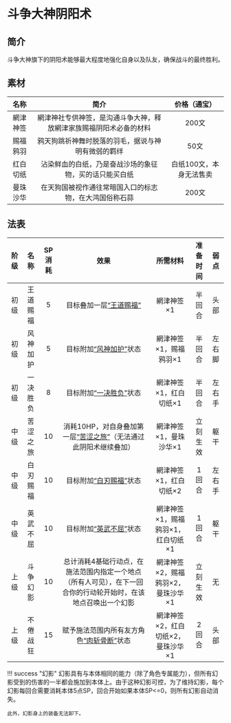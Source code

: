 # 斗争大神阴阳术

## 简介

斗争大神旗下的阴阳术能够最大程度地强化自身以及队友，确保战斗的最终胜利。

## 素材

名称|简介|价格（通宝）
:--:|:--:|:--:
網津神签|網津神社专供神签，是沟通斗争大神，释放網津家族赐福阴阳术必备的材料|200文
赐福鸦羽|鸦天狗跳祈神舞时脱落的羽毛，据说与神明有微弱的羁绊|50文
红白切纸|沾染鲜血的白纸，乃是奋战沙场的象征物，买的话只能买白纸|白纸100文，本身无法售卖
曼珠沙华|在天狗国被视作通往常暗国入口的标志物，在大鸿国俗称石蒜|200文

## 法表

阶级|名称|SP消耗|效果|所需材料|准备时间|弱点
:--:|:--:|:--:|:--:|:--:|:--:|:--:
初级|王道赐福|5|目标叠加一层<a href="../../../../status/mark/#王道赐福" target="_blank">“王道赐福”</a>|網津神签×1|半回合|头部
初级|风神加护|5|目标附加<a href="../../../../status/normal/#风神加护" target="_blank">“风神加护”</a>状态|網津神签×1，赐福鸦羽×1|半回合|左右脚
初级|一决胜负|8|目标附加<a href="../../../../status/normal/#一决胜负" target="_blank">“一决胜负”</a>状态|網津神签×1，红白切纸×1|半回合|左右手
中级|苦涩之旅|10|消耗10HP，对自身叠加第一层<a href="../../../../status/mark/#苦涩之旅" target="_blank">“苦涩之旅”</a>（无法通过此阴阳术继续叠加）|網津神签×1，曼珠沙华×1|立刻生效|躯干
中级|白刃赐福|10|目标附加<a href="../../../../status/normal/#白刃赐福" target="_blank">“白刃赐福”</a>状态|網津神签×1，红白切纸×2|1回合|左右手
中级|英武不屈|10|目标附加<a href="../../../../status/normal/#英武不屈" target="_blank">“英武不屈”</a>状态|網津神签×1，赐福鸦羽×1，红白切纸×1|1回合|躯干
上级|斗争幻影|10|总计消耗4基础行动点，在施法范围内指定一个地点（所有人可见），在下一回合你的行动轮开始时，在该地点召唤出一个幻影|網津神签×2，赐福鸦羽×2，曼珠沙华×1|立刻生效|无
上级|不倦战狂|15|赋予施法范围内所有友方角色<a href="../../../../status/normal/#肉斩骨断" target="_blank">“肉斩骨断”</a>状态|網津神签×2，红白切纸×2，曼珠沙华×1|2回合|头部

!!! success "幻影"
    幻影具有与本体相同的能力（除了角色专属能力），但所有幻影受到的伤害的一半都会施加到本体上。由于这种幻影可控，为了维持幻影，每个幻影每回合需要消耗本体5点SP，回合开始如果本体SP<=0，则所有幻影自动消失。

    此外，幻影身上的装备无法卸下。
